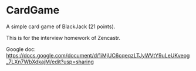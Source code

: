 # CardGame
A simple card game of BlackJack (21 points).

This is for the interview homework of Zencastr.

Google doc:
https://docs.google.com/document/d/1iMjUC6cqeqzLTJyWVtY9uLeUKveog_7LXn7WbXdkajM/edit?usp=sharing
